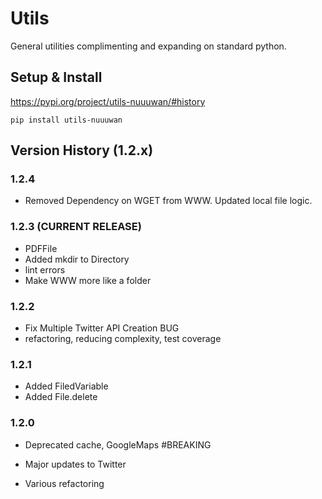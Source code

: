 # Utils

General utilities complimenting and expanding on standard python.

## Setup & Install

https://pypi.org/project/utils-nuuuwan/#history

```
pip install utils-nuuuwan
```

## Version History (1.2.x)

### 1.2.4
* Removed Dependency on WGET from WWW. Updated local file logic. 

### 1.2.3 (CURRENT RELEASE)
* PDFFile
* Added mkdir to Directory
* lint errors
* Make WWW more like a folder

### 1.2.2 
* Fix Multiple Twitter API Creation BUG
* refactoring, reducing complexity, test coverage

### 1.2.1 
* Added FiledVariable  
* Added File.delete

### 1.2.0 
* Deprecated cache, GoogleMaps #BREAKING
* Major updates to Twitter 

* Various refactoring 
